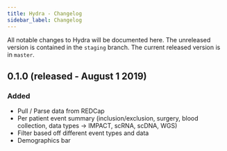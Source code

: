 ```yaml
---
title: Hydra - Changelog
sidebar_label: Changelog
---
```


All notable changes to Hydra will be documented here. The unreleased version is contained in the `staging` branch. The current released version is in `master`.

## 0.1.0 (released - August 1 2019)

### Added

- Pull / Parse data from REDCap
- Per patient event summary (inclusion/exclusion, surgery, blood collection, data types -> IMPACT, scRNA, scDNA, WGS)
- Filter based off different event types and data
- Demographics bar
